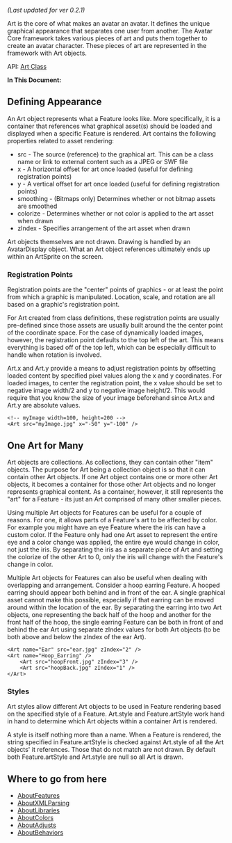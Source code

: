 _(Last updated for ver 0.2.1)_

Art is the core of what makes an avatar an avatar.  It defines the unique graphical appearance that separates one user from another.  The Avatar Core framework takes various pieces of art and puts them together to create an avatar character. These pieces of art are represented in the framework with Art objects.

API: [Art Class](http://www.myavatareditor.com/avatarcore/docs/index.html?com/myavatareditor/avatarcore/Art.html&com/myavatareditor/avatarcore/class-list.html)

**In This Document:**



## Defining Appearance ##

An Art object represents what a Feature looks like.  More specifically, it is a container that references what graphical asset(s) should be loaded and displayed when a specific Feature is rendered.  Art contains the following properties related to asset rendering:

  * src - The source (reference) to the graphical art. This can be a class name or link to external content such as a JPEG or SWF file
  * x - A horizontal offset for art once loaded (useful for defining registration points)
  * y - A vertical offset for art once loaded (useful for defining registration points)
  * smoothing - (Bitmaps only) Determines whether or not bitmap assets are smoothed
  * colorize - Determines whether or not color is applied to the art asset when drawn
  * zIndex - Specifies arrangement of the art asset when drawn

Art objects themselves are not drawn.  Drawing is handled by an AvatarDisplay object.  What an Art object references ultimately ends up within an ArtSprite on the screen.

### Registration Points ###

Registration points are the "center" points of graphics - or at least the point from which a graphic is manipulated.  Location, scale, and rotation are all based on a graphic's registration point.

For Art created from class definitions, these registration points are usually pre-defined since those assets are usually built around the the center point of the coordinate space.  For the case of dynamically loaded images, however, the registration point defaults to the top left of the art.  This means everything is based off of the top left, which can be especially difficult to handle when rotation is involved.

Art.x and Art.y provide a means to adjust registration points by offsetting loaded content by specified pixel values along the x and y coordinates.  For loaded images, to center the registration point, the x value should be set to negative image width/2 and y to negative image height/2.  This would require that you know the size of your image beforehand since Art.x and Art.y are absolute values.

```
<!-- myImage width=100, height=200 -->
<Art src="myImage.jpg" x="-50" y="-100" />
```

## One Art for Many ##

Art objects are collections.  As collections, they can contain other "item" objects.  The purpose for Art being a collection object is so that it can contain other Art objects.  If one Art object contains one or more other Art objects, it becomes a container for those other Art objects and no longer represents graphical content.  As a container, however, it still represents the "art" for a Feature - its just an Art comprised of many other smaller pieces.

Using multiple Art objects for Features can be useful for a couple of reasons.  For one, it allows parts of a Feature's art to be affected by color.  For example you might have an eye Feature where the iris can have a custom color.  If the Feature only had one Art asset to represent the entire eye and a color change was applied, the entire eye would change in color, not just the iris.  By separating the iris as a separate piece of Art and setting the colorize of the other Art to 0, only the iris will change with the Feature's change in color.

Multiple Art objects for Features can also be useful when dealing with overlapping and arrangement.  Consider a hoop earring Feature.  A hooped earring should appear both behind and in front of the ear.  A single graphical asset cannot make this possible, especially if that earring can be moved around within the location of the ear.  By separating the earring into two Art objects, one representing the back half of the hoop and another for the front half of the hoop, the single earring Feature can be both in front of and behind the ear Art using separate zIndex values for both Art objects (to be both above and below the zIndex of the ear Art).

```
<Art name="Ear" src="ear.jpg" zIndex="2" />
<Art name="Hoop_Earring" />
	<Art src="hoopFront.jpg" zIndex="3" />
	<Art src="hoopBack.jpg" zIndex="1" />
</Art>
```

### Styles ###

Art styles allow different Art objects to be used in Feature rendering based on the specified style of a Feature.  Art.style and Feature.artStyle work hand in hand to determine which Art objects within a container Art is rendered.

A style is itself nothing more than a name.  When a Feature is rendered, the string specified in Feature.artStyle is checked against Art.style of all the Art objects' it references.  Those that do not match are not drawn.  By default both Feature.artStyle and Art.style are null so all Art is drawn.


## Where to go from here ##
  * [AboutFeatures](AboutFeatures.md)
  * [AboutXMLParsing](AboutXMLParsing.md)
  * [AboutLibraries](AboutLibraries.md)
  * [AboutColors](AboutColors.md)
  * [AboutAdjusts](AboutAdjusts.md)
  * [AboutBehaviors](AboutBehaviors.md)
